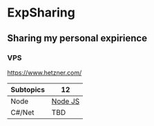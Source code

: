 # ExpSharing
## Sharing my personal expirience
### VPS
https://www.hetzner.com/

| Subtopics | 12 |
| ------ | ------ |
| Node | [Node JS](NodeJS/NodeJS.md) |
| C#/Net | TBD |
